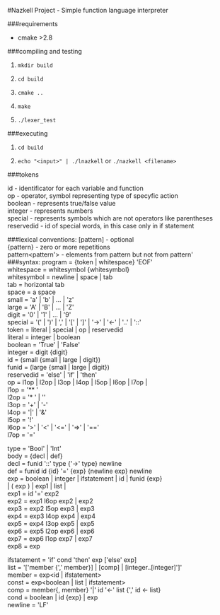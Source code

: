 #Nazkell Project - Simple function language interpreter

###requirements

- cmake >2.8

###compiling and testing
1. `mkdir build`

2. `cd build`

3. `cmake ..`

4. `make`

5. `./lexer_test`

###executing

1. `cd build`

2. `echo "<input>" | ./lnazkell` or `./nazkell <filename>`

###tokens

  id - identificator for each variable and function  
  op - operator, symbol representing type of specyfic action  
  boolean - represents true/false value  
  integer - represents numbers  
  special - represents symbols which are not operators like parentheses  
  reservedid - id of special words, in this case only in if statement  

###lexical conventions:
  [pattern] - optional  
  {pattern} - zero or more repetitions  
  pattern<pattern'> - elements from pattern but not from pattern'  
###syntax:
  program     = {token | whitespace} 'EOF'  
  whitespace  = whitesymbol {whitesymbol}  
  whitesymbol = newline | space | tab  
  tab         = horizontal tab  
  space       = a space  
  small       = 'a' | 'b' | ... | 'z'  
  large       = 'A' | 'B' | ... | 'Z'  
  digit       = '0' | '1' | ... | '9'  
  special     = '(' | ')' | ',' | '[' | ']' | '->' | '<-' | '..' | '::'  
  token       =	literal | special | op | reservedid  
  literal     = integer | boolean  
  boolean     = 'True' | 'False'  
  integer     = digit {digit}  
  id          = (small {small | large | digit})  
  funid       = (large {small | large | digit})  
  reservedid  = 'else' | 'if' | 'then'  
  op          = l1op | l2op | l3op | l4op | l5op | l6op | l7op |  
  l1op        = '** '  
  l2op        = '* ' | '\'  
  l3op        = '+' | '-'  
  l4op        = '|' | '&'  
  l5op        = '!'  
  l6op        = '>' | '<' | '<=' | '=>' | '=='  
  l7op        = '='  

  type        = 'Bool' | 'Int'  
  body        = {decl | def}  
  decl        = funid '::' type {'->' type} newline  
  def         = funid id {id} '=' {exp} {newline exp} newline  
  exp         = boolean | integer | ifstatement | id | funid {exp}  
                | ( exp ) | exp1 | list |  
  exp1        = id '=' exp2  
  exp2        = exp1 l6op exp2 | exp2  
  exp3        = exp2 l5op exp3 | exp3  
  exp4        = exp3 l4op exp4 | exp4  
  exp5        = exp4 l3op exp5 | exp5  
  exp6        = exp5 l2op exp6 | exp6  
  exp7        = exp6 l1op exp7 | exp7  
  exp8        = exp  

  ifstatement = 'if' cond 'then' exp ['else' exp]  
  list        = '['member {',' member}] | [comp] | [integer..[integer]']'  
  member      = exp<id | ifstatement>  
  const       = exp<boolean | list | ifstatement>  
  comp        = member{, member} '|' id '<-' list {',' id <- list}  
  cond        = boolean | id {exp} | exp  
  newline     = 'LF'  
